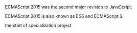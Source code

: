 ECMAScript 2015 was the second major revision to JavaScript.

ECMAScript 2015 is also known as ES6 and ECMAScript 6.

the start of specialization project 